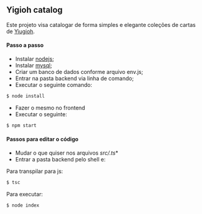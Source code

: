 ## Yigioh catalog

Este projeto visa catalogar de forma simples e elegante coleções de cartas de [Yiugioh](https://pt.wikipedia.org/wiki/Yu-Gi-Oh!).

#### Passo a passo

- Instalar [nodejs](https://nodejs.org/en/download/);
- Instalar [mysql](https://www.mysql.com/);
- Criar um banco de dados conforme arquivo env.js;
- Entrar na pasta backend via linha de comando;
- Executar o seguinte comando:
```sh
$ node install
```

- Fazer o mesmo no frontend
- Executar o seguinte:
```sh
$ npm start
```

#### Passos para editar o código
- Mudar o que quiser nos arquivos *src/.ts**
- Entrar a pasta backend pelo shell e:

Para transpilar para js:
```sh
$ tsc
```

Para executar:
```sh
$ node index
```
